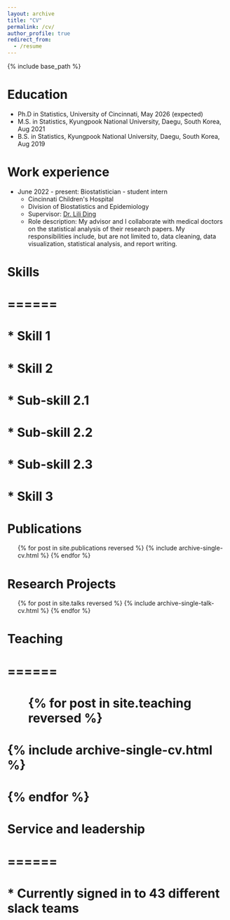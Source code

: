 ```yaml
---
layout: archive
title: "CV"
permalink: /cv/
author_profile: true
redirect_from:
  - /resume
---
```


{% include base_path %}

Education
======
* Ph.D in Statistics, University of Cincinnati, May 2026 (expected)
* M.S. in Statistics, Kyungpook National University, Daegu, South Korea, Aug 2021
* B.S. in Statistics, Kyungpook National University, Daegu, South Korea, Aug 2019

Work experience
======
* June 2022 - present: Biostatistician - student intern
  * Cincinnati Children's Hospital
  * Division of Biostatistics and Epidemiology
  * Supervisor: [Dr. Lili Ding](https://www.cincinnatichildrens.org/bio/d/lili-ding)
  * Role description: My advisor and I collaborate with medical doctors on the statistical analysis of their research papers. My responsibilities include, but are not limited to, data cleaning, data visualization, statistical analysis, and report writing. 

  
# Skills
# ======
# * Skill 1
# * Skill 2
#   * Sub-skill 2.1
#   * Sub-skill 2.2
#   * Sub-skill 2.3
# * Skill 3

Publications
======
  <ul>{% for post in site.publications reversed %}
    {% include archive-single-cv.html %}
  {% endfor %}</ul>
  
Research Projects
======
  <ul>{% for post in site.talks reversed %}
    {% include archive-single-talk-cv.html  %}
  {% endfor %}</ul>
  
# Teaching
# ======
#   <ul>{% for post in site.teaching reversed %}
#     {% include archive-single-cv.html %}
#   {% endfor %}</ul>
  
# Service and leadership
# ======
# * Currently signed in to 43 different slack teams
